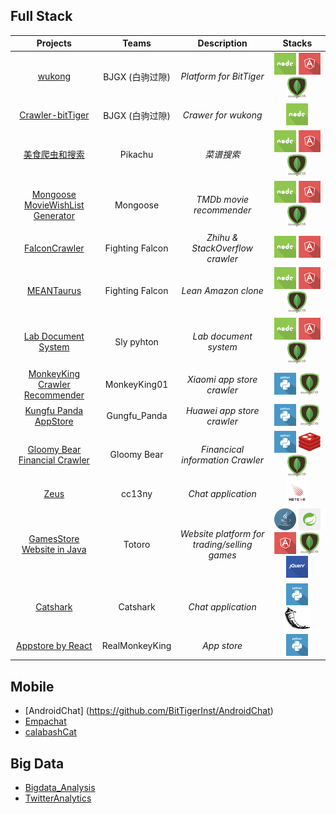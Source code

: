 <!--
aws
android
angular
big_data
boostrap
css
docker
flask
github
grunt
html5
ios
java
javascript
jquery
meteor
mongodb
nodejs
python
reddis
ruby_on_rails
ruby
spring_mvc
windows
-->





## Full Stack

| Projects | Teams | Description |Stacks |
| :-------------: |:-------------:| :----: |:-----:|
| [wukong](https://github.com/BitTigerInst/wukong) | BJGX (白驹过隙) | *Platform for BitTiger* | <img src='./resource/icons/nodejs.png' height='35px'> <img src='./resource/icons/angular.png' height='35px'> <img src='./resource/icons/mongodb.png' height='35px'> |
| [Crawler-bitTiger](https://github.com/BitTigerInst/Crawler-bitTiger) | BJGX (白驹过隙) | *Crawer for wukong* | <img src='./resource/icons/nodejs.png' height='35px'> |
| [美食爬虫和搜索](https://github.com/BitTigerInst/Pikachu)| Pikachu | *菜谱搜索* | <img src='./resource/icons/nodejs.png' height='35px'> <img src='./resource/icons/angular.png' height='35px'> <img src='./resource/icons/mongodb.png' height='35px'> |
| [Mongoose MovieWishList Generator](https://github.com/BitTigerInst/Mongoose-MovieWishList-Generator) | Mongoose | *TMDb movie recommender* | <img src='./resource/icons/nodejs.png' height='35px'> <img src='./resource/icons/angular.png' height='35px'> <img src='./resource/icons/mongodb.png' height='35px'> |
| [FalconCrawler](https://github.com/BitTigerInst/FalconCrawler) | Fighting Falcon | *Zhihu & StackOverflow crawler* | <img src='./resource/icons/nodejs.png' height='35px'> <img src='./resource/icons/angular.png' height='35px'> |
| [MEANTaurus](https://github.com/BitTigerInst/MEANTaurus) | Fighting Falcon | *Lean Amazon clone* | <img src='./resource/icons/nodejs.png' height='35px'> <img src='./resource/icons/angular.png' height='35px'> <img src='./resource/icons/mongodb.png' height='35px'>|
| [Lab Document System](https://github.com/BitTigerInst/LabDocumentSystem) | Sly pyhton | *Lab document system* | <img src='./resource/icons/nodejs.png' height='35px'> <img src='./resource/icons/angular.png' height='35px'> <img src='./resource/icons/mongodb.png' height='35px'> |
| [MonkeyKing Crawler Recommender](https://github.com/BitTigerInst/MonkeyKing_crawler_recommender) | MonkeyKing01 | *Xiaomi app store crawler* | <img src='./resource/icons/python.png' height='35px'> <img src='./resource/icons/mongodb.png' height='35px'> |
| [Kungfu Panda AppStore](https://github.com/BitTigerInst/Kungfu_Panda_AppStore) | Gungfu_Panda | *Huawei app store crawler* | <img src='./resource/icons/python.png' height='35px'> <img src='./resource/icons/mongodb.png' height='35px'> |
| [Gloomy Bear Financial Crawler](https://github.com/BitTigerInst/Gloomy-Bear-FinancialCrawler) | Gloomy Bear | *Financical information Crawler* | <img src='./resource/icons/python.png' height='35px'> <img src='./resource/icons/reddis.png' height='35px'> <img src='./resource/icons/mongodb.png' height='35px'> |
| [Zeus](https://github.com/BitTigerInst/Zeus) | cc13ny | *Chat application* | <img src='./resource/icons/meteor.png' height='35px'> |
| [GamesStore Website in Java](https://github.com/BitTigerInst/GamesStore---Website-in-Java) | Totoro | *Website platform for trading/selling games* | <img src='./resource/icons/java.png' height='35px'> <img src='./resource/icons/spring_mvc.png' height='35px'> <img src='./resource/icons/angular.png' height='35px'> <img src='./resource/icons/mongodb.png' height='35px'> <img src='./resource/icons/jquery.png' height='35px'>|
| [Catshark](https://github.com/BitTigerInst/Catshark) | Catshark | *Chat application* | <img src='./resource/icons/python.png' height='35px'> <img src='./resource/icons/flask.png' height='35px'> |
| [Appstore by React](https://github.com/BitTigerInst/RealMonkeyKing) |  RealMonkeyKing | *App store* |<img src='./resource/icons/python.png' height='35px'>|


## Mobile

- [AndroidChat] (https://github.com/BitTigerInst/AndroidChat)
- [Empachat](https://github.com/BitTigerInst/Empachat)
- [calabashCat](https://github.com/BitTigerInst/calabashCat)

## Big Data

- [Bigdata_Analysis](https://github.com/BitTigerInst/bigdata_analysis)
- [TwitterAnalytics](https://github.com/BitTigerInst/TwitterAnalytics)

